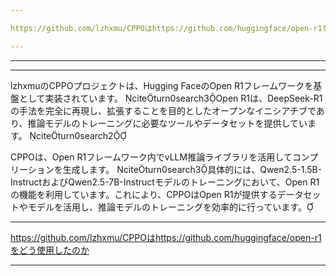 ```yaml
---

https://github.com/lzhxmu/CPPOはhttps://github.com/huggingface/open-r1をどう使用したのか

---
```




---



---

lzhxmuのCPPOプロジェクトは、Hugging FaceのOpen R1フレームワークを基盤として実装されています。 citeturn0search3Open R1は、DeepSeek-R1の手法を完全に再現し、拡張することを目的としたオープンなイニシアチブであり、推論モデルのトレーニングに必要なツールやデータセットを提供しています。 citeturn0search2

CPPOは、Open R1フレームワーク内でvLLM推論ライブラリを活用してコンプリーションを生成します。 citeturn0search3具体的には、Qwen2.5-1.5B-InstructおよびQwen2.5-7B-Instructモデルのトレーニングにおいて、Open R1の機能を利用しています。これにより、CPPOはOpen R1が提供するデータセットやモデルを活用し、推論モデルのトレーニングを効率的に行っています。 

---

https://github.com/lzhxmu/CPPOはhttps://github.com/huggingface/open-r1をどう使用したのか

---

